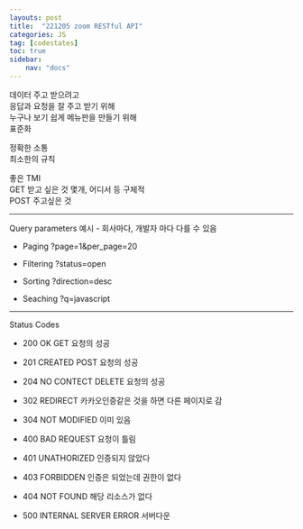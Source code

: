 ```yaml
---
layouts: post
title:  "221205 zoom RESTful API"
categories: JS
tag: [codestates]
toc: true
sidebar:
    nav: "docs"
---
```


데이터 주고 받으려고<br>
응답과 요청을 잘 주고 받기 위해<br>
누구나 보기 쉽게 메뉴판을 만들기 위해<br>
표준화

정확한 소통<br>
최소한의 규칙

좋은 TMI<br>
GET 받고 싶은 것 몇개, 어디서 등 구체적<br>
POST 주고싶은 것

---

Query parameters 예시 - 회사마다, 개발자 마다 다를 수 있음

- Paging
 ?page=1&per_page=20

- Filtering
 ?status=open

- Sorting
 ?direction=desc

- Seaching
 ?q=javascript

---


Status Codes

- 200 OK GET 요청의 성공
- 201 CREATED POST 요청의 성공
- 204 NO CONTECT DELETE 요청의 성공

- 302 REDIRECT 카카오인증같은 것을 하면 다른 페이지로 감
- 304 NOT MODIFIED 이미 있음

- 400 BAD REQUEST 요청이 틀림
- 401 UNATHORIZED 인증되지 않았다
- 403 FORBIDDEN 인증은 되었는데 권한이 없다
- 404 NOT FOUND 해당 리소스가 없다

- 500 INTERNAL SERVER ERROR 서버다운